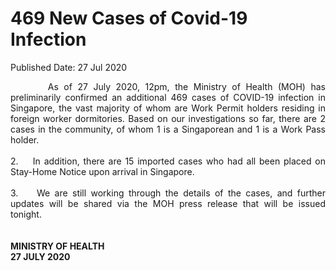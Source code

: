 <html>
    <meta http-equiv="Content-Type" content="text/html; charset=utf-8"/>
    <meta charset="utf-8"/>
    <title>469 New Cases of Covid-19 Infection</title>
    <body><h1>469 New Cases of Covid-19 Infection</h1>
    <p>Published Date: 27 Jul 2020</p> <p style="text-align: justify;">&nbsp; &nbsp; &nbsp; &nbsp;As of 27 July 2020, 12pm, the Ministry of Health (MOH) has preliminarily confirmed an additional 469 cases of COVID-19 infection in Singapore, the vast majority of whom are Work Permit holders residing in foreign worker dormitories. Based on our investigations so far, there are 2 cases in the community, of whom 1 is a Singaporean and 1 is a Work Pass holder.&nbsp;<br><br>2.&nbsp; &nbsp; In addition, there are 15 imported cases who had all been placed on Stay-Home Notice upon arrival in Singapore.&nbsp;&nbsp;<br><br>3.&nbsp; &nbsp; We are still working through the details of the cases, and further updates will be shared via the MOH press release that will be issued tonight.&nbsp;<br><br><br><strong>MINISTRY OF HEALTH<br>27 JULY 2020</strong><br></p><div><br></div></body>
</html>